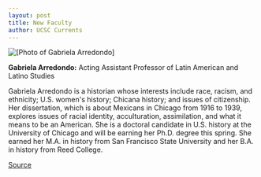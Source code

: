 ```yaml
---
layout: post
title: New Faculty
author: UCSC Currents
---
```


![\[Photo of Gabriela Arredondo\]][2]

**Gabriela Arredondo:** Acting Assistant Professor of Latin American and Latino Studies

Gabriela Arredondo is a historian whose interests include race, racism, and ethnicity; U.S. women's history; Chicana history; and issues of citizenship. Her dissertation, which is about Mexicans in Chicago from 1916 to 1939, explores issues of racial identity, acculturation, assimilation, and what it means to be an American. She is a doctoral candidate in U.S. history at the University of Chicago and will be earning her Ph.D. degree this spring. She earned her M.A. in history from San Francisco State University and her B.A. in history from Reed College.

[2]: http://www1.ucsc.edu/oncampus/currents/98-99/art/arredondo_gab.jpg

[Source](http://www1.ucsc.edu/oncampus/currents/98-99/02-15/newfac.htm "Permalink to New Faculty, Gabriela Arredondo; 02-15-99")
